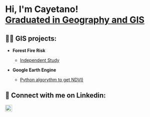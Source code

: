 <h1>Hi, I'm Cayetano! <br/><a href="https://github.com/GISLynx/GISLynx/edit/main/README.md">Graduated in Geography and GIS</a> 

<h2>👨‍💻 GIS projects:</h2>

- <b>Forest Fire Risk</b>
  - [Independent Study](https://github.com/GISLynx/Forrest-Fire-Hazard)

- <b>Google Earth Engine</b>
  - [Python algorythm to get NDVI)](https://github.com/joshmadakor1/Package-Delivery-Pathfinding-Algorithm)



<h2> 🤳 Connect with me on Linkedin:</h2>

[<img align="left" alt="JoshMadakor | LinkedIn" width="22px" src="https://cdn.jsdelivr.net/npm/simple-icons@v3/icons/linkedin.svg" />][linkedin]



[linkedin]: https://www.linkedin.com/in/cayetano-gonzalez-miranda-a2bab1177



